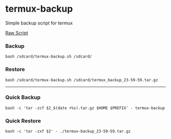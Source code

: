 # termux-backup
Simple backup script for termux

[Raw Script](https://raw.githubusercontent.com/brunodavi/termux-backup/master/termux-backup.sh)

### Backup
    bash /sdcard/termux-backup.sh /sdcard/

### Restore
    bash /sdcard/termux-backup.sh /sdcard/termux_backup_23-59-59.tar.gz

---

### Quick Backup
    bash -c 'tar -zcf $2_$(date +%s).tar.gz $HOME $PREFIX' - termux-backup

### Quick Restore
    bash -c 'tar -zxf $2' - ./termux-backup_23-59-59.tar.gz

